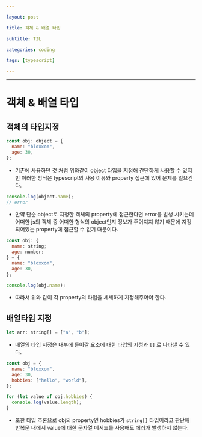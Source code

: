 ```yaml
---

layout: post

title: 객체 & 배열 타입

subtitle: TIL

categories: coding

tags: [typescript]

---
```


---

# 객체 & 배열 타입

## 객체의 타입지정

```jsx
const obj: object = {
  name: "bloxxom",
  age: 30,
};
```

- 기존에 사용하던 것 처럼 위와같이 object 타입을 지정해 간단하게 사용할 수 있지만 이러한 방식은 typescript의 사용 이유와 property 접근에 있어 문제를 일으킨다.

```jsx
console.log(object.name);
// error
```

- 만약 단순 object로 지정한 객체의 property에 접근한다면 error를 발생 시키는데 어떠한 js의 객체 중 어떠한 형식의 object인지 정보가 주어지지 않기 때문에 지정되어있는 property에 접근할 수 없기 때문이다.

```jsx
const obj: {
  name: string;
  age: number;
} = {
  name: "bloxxom",
  age: 30,
};

console.log(obj.name);
```

- 따라서 위와 같이 각 property의 타입을 세세하게 지정해주어야 한다.

## 배열타입 지정

```jsx
let arr: string[] = ["a", "b"];
```

- 배열의 타입 지정은 내부에 들어갈 요소에 대한 타입의 지정과 `[]` 로 나타낼 수 있다.

```jsx
const obj = {
  name: "bloxxom",
  age: 30,
  hobbies: ["hello", "world"],
};

for (let value of obj.hobbies) {
  console.log(value.length);
}
```

- 또한 타입 추론으로 obj의 property인 hobbies가 `string[]` 타입이라고 판단해 반복문 내에서 value에 대한 문자열 메서드를 사용해도 에러가 발생하지 않는다.